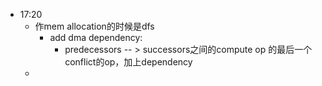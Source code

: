 - 17:20
	- 作mem allocation的时候是dfs
		- add dma dependency:
			- predecessors -- > successors之间的compute op 的最后一个conflict的op，加上dependency
	-